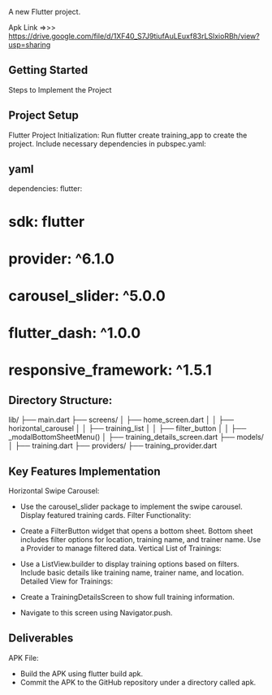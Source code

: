 
A new Flutter project.

Apk Link =>>> https://drive.google.com/file/d/1XF40_S7J9tiufAuLEuxf83rLSlxioRBh/view?usp=sharing

## Getting Started

Steps to Implement the Project
## Project Setup
   Flutter Project Initialization:
   Run flutter create training_app to create the project.
   Include necessary dependencies in pubspec.yaml:
   ## yaml
  
   dependencies:
   flutter:
   # sdk: flutter
   # provider: ^6.1.0
   # carousel_slider: ^5.0.0
   # flutter_dash: ^1.0.0
   # responsive_framework: ^1.5.1



## Directory Structure:
   
   lib/
   ├── main.dart
   ├── screens/
   │   ├── home_screen.dart
   │   │           ├── horizontal_carousel
   │   │           ├── training_list
   │   │           ├── filter_button
   │   │                    ├── _modalBottomSheetMenu()
   │   ├── training_details_screen.dart
   ├── models/
   │   ├── training.dart
   ├── providers/
   ├── training_provider.dart


## Key Features Implementation
   Horizontal Swipe Carousel:

- Use the carousel_slider package to implement the swipe carousel.
  Display featured training cards.
  Filter Functionality:

- Create a FilterButton widget that opens a bottom sheet.
  Bottom sheet includes filter options for location, training name, and trainer name.
  Use a Provider to manage filtered data.
  Vertical List of Trainings:

- Use a ListView.builder to display training options based on filters.
  Include basic details like training name, trainer name, and location.
  Detailed View for Trainings:

- Create a TrainingDetailsScreen to show full training information.
- Navigate to this screen using Navigator.push.

## Deliverables
   APK File:

- Build the APK using flutter build apk.
- Commit the APK to the GitHub repository under a directory called apk.

